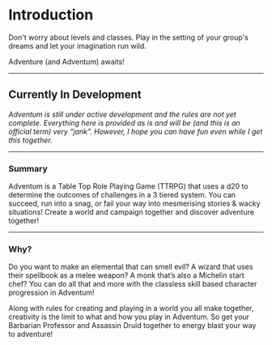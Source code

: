 # Introduction

Don't worry about levels and classes. Play in the setting of your group's dreams and let your imagination run wild.

Adventure (and Adventum) awaits!

---

## Currently In Development

_Adventum is still under active development and the rules are not yet complete. Everything here is provided as is and will be (and this is an official term) very “jank”. However, I hope you can have fun even while I get this together._

---

### Summary

Adventum is a Table Top Role Playing Game (TTRPG) that uses a d20 to determine the outcomes of challenges in a 3 tiered system. You can succeed, run into a snag, or fail your way into mesmerising stories & wacky situations! Create a world and campaign together and discover adventure together!
 
---

### Why?

Do you want to make an elemental that can smell evil? A wizard that uses their spellbook as a melee weapon? A monk that’s also a Michelin start chef? You can do all that and more with the classless skill based character progression in Adventum!

Along with rules for creating and playing in a world you all make together, creativity is the limit to what and how you play in Adventum. So get your Barbarian Professor and Assassin Druid together to energy blast your way to adventure!